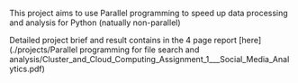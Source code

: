 This project aims to use Parallel programming to speed up data processing and analysis for Python (natually non-parallel)


Detailed project brief and result contains in the 4 page report [here](./projects/Parallel programming for file search and analysis/Cluster_and_Cloud_Computing_Assignment_1___Social_Media_Analytics.pdf)
